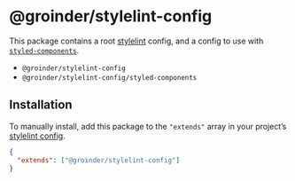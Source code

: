 # @groinder/stylelint-config

This package contains a root [stylelint](https://stylelint.io/) config, and a config to use with [`styled-components`](https://www.styled-components.com/).

- `@groinder/stylelint-config`
- `@groinder/stylelint-config/styled-components`

## Installation

To manually install, add this package to the `"extends"` array in your project’s [stylelint config](https://stylelint.io/user-guide/configuration/#loading-the-configuration-object).

```json
{
  "extends": ["@groinder/stylelint-config"]
}
```
